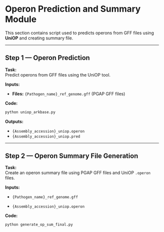 # Operon Prediction and Summary Module

This section contains script used to predicts operons from GFF files using **UniOP** and creating summary file.

---
## **Step 1 — Operon Prediction**
**Task:**  
Predict operons from GFF files using the UniOP tool.

**Inputs:**
- **Files:** `{Pathogen_name}_ref_genome.gff` (PGAP GFF files)

**Code:**
```bash
python uniop_arkbase.py
```

**Outputs:**
* `{Assembly_accession}_uniop.operon`
* `{Assembly_accession}_uniop.pred`
---
## **Step 2 — Operon Summary File Generation**
**Task:**  
Create an operon summary file using PGAP GFF files and UniOP `.operon` files.

**Inputs:**

- `{Pathogen_name}_ref_genome.gff`
* `{Assembly_accession}_uniop.operon`

**Code:**
```bash
python generate_op_sum_final.py
```
